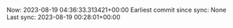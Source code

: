 Now: 2023-08-19 04:36:33.313421+00:00 Earliest commit since sync: None Last sync: 2023-08-19 00:28:01+00:00
